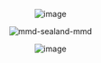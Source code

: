 <div align="center">
  
![image](https://github.com/user-attachments/assets/18800b61-b054-4350-9e24-e7ceb370303d)


  ![mmd-sealand-mmd](https://github.com/user-attachments/assets/dafb7453-85df-4586-a0ea-2eb185ac5056)




![image](https://github.com/user-attachments/assets/b85ebe02-88ee-44c8-9daf-a265910336a8)








